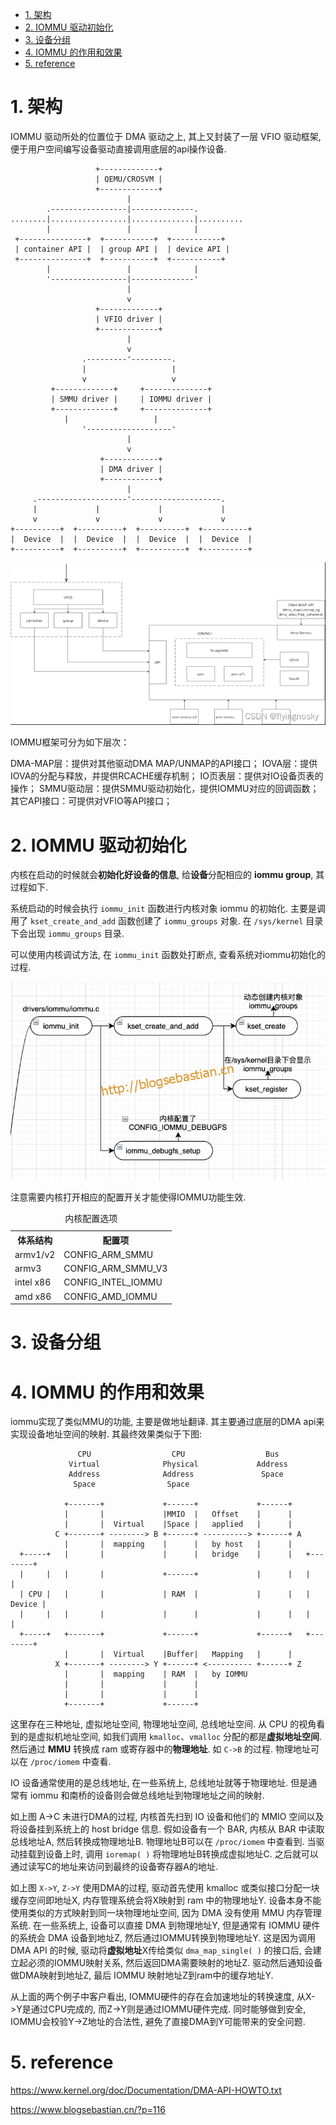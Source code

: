
<!-- @import "[TOC]" {cmd="toc" depthFrom=1 depthTo=6 orderedList=false} -->

<!-- code_chunk_output -->

- [1. 架构](#1-架构)
- [2. IOMMU 驱动初始化](#2-iommu-驱动初始化)
- [3. 设备分组](#3-设备分组)
- [4. IOMMU 的作用和效果](#4-iommu-的作用和效果)
- [5. reference](#5-reference)

<!-- /code_chunk_output -->

# 1. 架构

IOMMU 驱动所处的位置位于 DMA 驱动之上, 其上又封装了一层 VFIO 驱动框架, 便于用户空间编写设备驱动直接调用底层的api操作设备.

```
                   +-------------+
                   | QEMU/CROSVM |
                   +-------------+
                          |
        .-----------------|--------------.
........|.................|..............|..........
        |                 |              |
 +---------------+  +-----------+  +-----------+
 | container API |  | group API |  | device API |
 +---------------+  +-----------+  +-----------+
        |                 |              |
        '-----------------|--------------'
                          |
                          v
                   +-------------+
                   | VFIO driver |
                   +-------------+
                          |
                          v
                .---------'---------.
                |                   |
                v                   v
         +-------------+     +--------------+
         | SMMU driver |     | IOMMU driver |
         +-------------+     +--------------+
	        |                   |
                '-------------------'
                          |
                          v
                    +------------+
                    | DMA driver |
                    +------------+
                          |
     .--------------------'--------------------.
     |             |             |             |
     v             v             v             v
+----------+  +----------+  +----------+  +----------+
|  Device  |  |  Device  |  |  Device  |  |  Device  |
+----------+  +----------+  +----------+  +----------+
```

![2022-08-14-00-59-42.png](./images/2022-08-14-00-59-42.png)

IOMMU框架可分为如下层次：

DMA-MAP层：提供对其他驱动DMA MAP/UNMAP的API接口；
IOVA层：提供IOVA的分配与释放，并提供RCACHE缓存机制；
IO页表层：提供对IO设备页表的操作；
SMMU驱动层：提供SMMU驱动初始化，提供IOMMU对应的回调函数；
其它API接口：可提供对VFIO等API接口； 

# 2. IOMMU 驱动初始化

内核在启动的时候就会**初始化好设备的信息**, 给**设备**分配相应的 **iommu group**, 其过程如下.

系统启动的时候会执行 `iommu_init` 函数进行内核对象 iommu 的初始化. 主要是调用了 `kset_create_and_add` 函数创建了 `iommu_groups` 对象. 在 `/sys/kernel` 目录下会出现 `iommu_groups` 目录.

可以使用内核调试方法, 在 `iommu_init` 函数处打断点, 查看系统对iommu初始化的过程.

![2021-10-21-11-50-13.png](./images/2021-10-21-11-50-13.png)

注意需要内核打开相应的配置开关才能使得IOMMU功能生效.

<table style="width:100%">
<caption>内核配置选项</caption>
  <tr>
    <th>体系结构</th>
    <th>配置项</th>
  </tr>
  <tr>
    <td>armv1/v2</td>
    <td>CONFIG_ARM_SMMU</td>
  </tr>
  <tr>
    <td>armv3</td>
    <td>CONFIG_ARM_SMMU_V3</td>
  </tr>
  <tr>
    <td>intel x86</td>
    <td>CONFIG_INTEL_IOMMU</td>
  </tr>
  <tr>
    <td>amd x86</td>
    <td>CONFIG_AMD_IOMMU</td>
  </tr>
</table>

# 3. 设备分组



# 4. IOMMU 的作用和效果

iommu实现了类似MMU的功能, 主要是做地址翻译. 其主要通过底层的DMA api来实现设备地址空间的映射. 其最终效果类似于下图:

```
               CPU                  CPU                  Bus
             Virtual              Physical             Address
             Address              Address               Space
              Space                Space

            +-------+             +------+             +------+
            |       |             |MMIO  |   Offset    |      |
            |       |  Virtual    |Space |   applied   |      |
          C +-------+ --------> B +------+ ----------> +------+ A
            |       |  mapping    |      |   by host   |      |
  +-----+   |       |             |      |   bridge    |      |   +--------+
  |     |   |       |             +------+             |      |   |        |
  | CPU |   |       |             | RAM  |             |      |   | Device |
  |     |   |       |             |      |             |      |   |        |
  +-----+   +-------+             +------+             +------+   +--------+
            |       |  Virtual    |Buffer|   Mapping   |      |
          X +-------+ --------> Y +------+ <---------- +------+ Z
            |       |  mapping    | RAM  |   by IOMMU
            |       |             |      |
            |       |             |      |
            +-------+             +------+
```

这里存在三种地址, 虚拟地址空间, 物理地址空间, 总线地址空间. 从 CPU 的视角看到的是虚拟机地址空间, 如我们调用 `kmalloc`、`vmalloc` 分配的都是**虚拟地址空间**. 然后通过 **MMU** 转换成 ram 或寄存器中的**物理地址**. 如 `C->B` 的过程. 物理地址可以在 `/proc/iomem` 中查看.

IO 设备通常使用的是总线地址, 在一些系统上, 总线地址就等于物理地址. 但是通常有 iommu 和南桥的设备则会做总线地址到物理地址之间的映射.

如上图 A->C 未进行DMA的过程, 内核首先扫到 IO 设备和他们的 MMIO 空间以及将设备挂到系统上的 host bridge 信息. 假如设备有一个 BAR, 内核从 BAR 中读取总线地址A, 然后转换成物理地址B. 物理地址B可以在 `/proc/iomem` 中查看到. 当驱动挂载到设备上时, 调用 `ioremap( )` 将物理地址B转换成虚拟地址C. 之后就可以通过读写C的地址来访问到最终的设备寄存器A的地址.

如上图 `X->Y`, `Z->Y` 使用DMA的过程, 驱动首先使用 kmalloc 或类似接口分配一块缓存空间即地址X, 内存管理系统会将X映射到 ram 中的物理地址Y. 设备本身不能使用类似的方式映射到同一块物理地址空间, 因为 DMA 没有使用 MMU 内存管理系统. 在一些系统上, 设备可以直接 DMA 到物理地址Y, 但是通常有 IOMMU 硬件的系统会 DMA 设备到地址Z, 然后通过IOMMU转换到物理地址Y. 这是因为调用 DMA API 的时候, 驱动将**虚拟地址**X传给类似 `dma_map_single( )` 的接口后, 会建立起必须的IOMMU映射关系, 然后返回DMA需要映射的地址Z. 驱动然后通知设备做DMA映射到地址Z, 最后 IOMMU 映射地址Z到ram中的缓存地址Y.

从上面的两个例子中客户看出, IOMMU硬件的存在会加速地址的转换速度, 从X->Y是通过CPU完成的, 而Z->Y则是通过IOMMU硬件完成. 同时能够做到安全, IOMMU会校验Y->Z地址的合法性, 避免了直接DMA到Y可能带来的安全问题.




# 5. reference

https://www.kernel.org/doc/Documentation/DMA-API-HOWTO.txt

https://www.blogsebastian.cn/?p=116